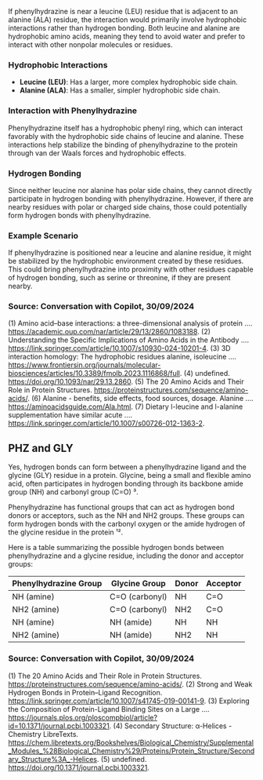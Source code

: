 If phenylhydrazine is near a leucine (LEU) residue that is adjacent to an alanine (ALA) residue, the interaction would primarily involve hydrophobic interactions rather than hydrogen bonding. Both leucine and alanine are hydrophobic amino acids, meaning they tend to avoid water and prefer to interact with other nonpolar molecules or residues.

### Hydrophobic Interactions
- **Leucine (LEU)**: Has a larger, more complex hydrophobic side chain.
- **Alanine (ALA)**: Has a smaller, simpler hydrophobic side chain.

### Interaction with Phenylhydrazine
Phenylhydrazine itself has a hydrophobic phenyl ring, which can interact favorably with the hydrophobic side chains of leucine and alanine. These interactions help stabilize the binding of phenylhydrazine to the protein through van der Waals forces and hydrophobic effects.

### Hydrogen Bonding
Since neither leucine nor alanine has polar side chains, they cannot directly participate in hydrogen bonding with phenylhydrazine. However, if there are nearby residues with polar or charged side chains, those could potentially form hydrogen bonds with phenylhydrazine.

### Example Scenario
If phenylhydrazine is positioned near a leucine and alanine residue, it might be stabilized by the hydrophobic environment created by these residues. This could bring phenylhydrazine into proximity with other residues capable of hydrogen bonding, such as serine or threonine, if they are present nearby.

### Source: Conversation with Copilot, 30/09/2024
(1) Amino acid–base interactions: a three-dimensional analysis of protein .... https://academic.oup.com/nar/article/29/13/2860/1083188.
(2) Understanding the Specific Implications of Amino Acids in the Antibody .... https://link.springer.com/article/10.1007/s10930-024-10201-4.
(3) 3D interaction homology: The hydrophobic residues alanine, isoleucine .... https://www.frontiersin.org/journals/molecular-biosciences/articles/10.3389/fmolb.2023.1116868/full.
(4) undefined. https://doi.org/10.1093/nar/29.13.2860.
(5) The 20 Amino Acids and Their Role in Protein Structures. https://proteinstructures.com/sequence/amino-acids/.
(6) Alanine - benefits, side effects, food sources, dosage. Alanine .... https://aminoacidsguide.com/Ala.html.
(7) Dietary l-leucine and l-alanine supplementation have similar acute .... https://link.springer.com/article/10.1007/s00726-012-1363-2.

## PHZ and GLY
Yes, hydrogen bonds can form between a phenylhydrazine ligand and the glycine (GLY) residue in a protein. Glycine, being a small and flexible amino acid, often participates in hydrogen bonding through its backbone amide group (NH) and carbonyl group (C=O) ³. 

Phenylhydrazine has functional groups that can act as hydrogen bond donors or acceptors, such as the NH and NH2 groups. These groups can form hydrogen bonds with the carbonyl oxygen or the amide hydrogen of the glycine residue in the protein ¹².


Here is a table summarizing the possible hydrogen bonds between phenylhydrazine and a glycine residue, including the donor and acceptor groups:


| **Phenylhydrazine Group** | **Glycine Group**       | **Donor** | **Acceptor** |
|---------------------------|-------------------------|-----------|--------------|
| NH (amine)                | C=O (carbonyl)          | NH        | C=O          |
| NH2 (amine)               | C=O (carbonyl)          | NH2       | C=O          |
| NH (amine)                | NH (amide)              | NH        | NH           |
| NH2 (amine)               | NH (amide)              | NH2       | NH           |



### Source: Conversation with Copilot, 30/09/2024

(1) The 20 Amino Acids and Their Role in Protein Structures. https://proteinstructures.com/sequence/amino-acids/.
(2) Strong and Weak Hydrogen Bonds in Protein–Ligand Recognition. https://link.springer.com/article/10.1007/s41745-019-00141-9.
(3) Exploring the Composition of Protein-Ligand Binding Sites on a Large .... https://journals.plos.org/ploscompbiol/article?id=10.1371/journal.pcbi.1003321.
(4) Secondary Structure: α-Helices - Chemistry LibreTexts. https://chem.libretexts.org/Bookshelves/Biological_Chemistry/Supplemental_Modules_%28Biological_Chemistry%29/Proteins/Protein_Structure/Secondary_Structure%3A_-Helices.
(5) undefined. https://doi.org/10.1371/journal.pcbi.1003321.
